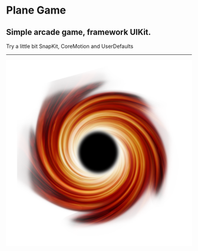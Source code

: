 # Plane Game
## Simple arcade game, framework UIKit.
Try a little bit SnapKit, CoreMotion and UserDefaults
___

![MainScreen](https://github.com/RogulevS/planeGame/blob/main/planeGameAston/Resources/Assets.xcassets/blackHole.imageset/â%C2%80%C2%94Pngtreeâ%C2%80%C2%94yellow%20black%20hole_4491995.png)
